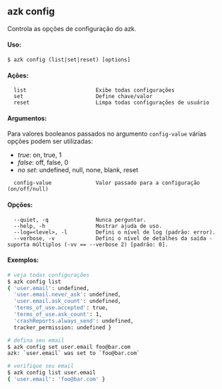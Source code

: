 ## azk config

Controla as opções de configuração do azk.

#### Uso:

    $ azk config (list|set|reset) [options]

#### Ações:

```
  list                      Exibe todas configurações
  set                       Define chave/valor
  reset                     Limpa todas configurações de usuário
```

#### Argumentos:

Para valores booleanos passados no argumento `config-value` várias opções podem ser utilizadas:

- *true*: on, true, 1
- *false*: off, false, 0
- *no set*: undefined, null, none, blank, reset

```
  config-value              Valor passado para a configuração (on/off/null)
```

#### Opções:

```
  --quiet, -q               Nunca perguntar.
  --help, -h                Mostrar ajuda de uso.
  --log=<level>, -l         Defini o nível de log (padrão: error).
  --verbose, -v             Defini o nível de detalhes da saída - suporta múltiplos (-vv == --verbose 2) [padrão: 0].
```

#### Exemplos:

```sh
# veja todas configurações
$ azk config list
{ 'user.email': undefined,
  'user.email.never_ask': undefined,
  'user.email.ask_count': undefined,
  'terms_of_use.accepted': true,
  'terms_of_use.ask_count': 1,
  'crashReports.always_send': undefined,
  tracker_permission: undefined }

# defina seu email
$ azk config set user.email foo@bar.com
azk: `user.email` was set to `foo@bar.com`

# verifique seu email
$ azk config list user.email
{ 'user.email': 'foo@bar.com' }
```
